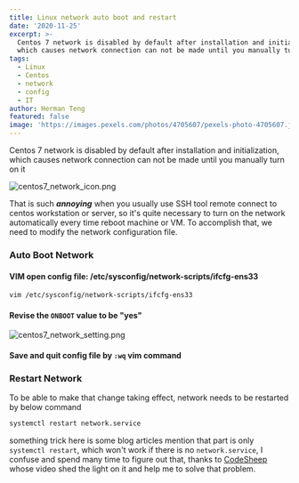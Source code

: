 ```yaml
---
title: Linux network auto boot and restart
date: '2020-11-25'
excerpt: >-
  Centos 7 network is disabled by default after installation and initialization,
  which causes network connection can not be made until you manually turn on it
tags:
  - Linux
  - Centos
  - network
  - config
  - IT
author: Herman Teng
featured: false
image: 'https://images.pexels.com/photos/4705607/pexels-photo-4705607.jpeg'
---
```


Centos 7 network is disabled by default after installation and initialization, which causes network connection can not be made until you manually turn on it

![centos7_network_icon.png](/img/screenshots/centos7_network_icon.png)

That is such _**annoying**_ when you usually use SSH tool remote connect to centos workstation or server, so it's quite necessary to turn on the network automatically every time reboot machine or VM. To accomplish that, we need to modify the network configuration file.



### Auto Boot Network

#### VIM open config file: /etc/sysconfig/network-scripts/ifcfg-ens33

```bash
vim /etc/sysconfig/network-scripts/ifcfg-ens33
```

#### Revise the `ONBOOT` value to be "yes"

![centos7_network_setting.png](/img/screenshots/centos7_network_setting.png)

#### Save and quit config file by `:wq` vim command

### Restart Network

To be able to make that change taking effect, network needs to be restarted by below command

```bash
systemctl restart network.service
```

something trick here is some blog articles mention that part is only `systemctl restart`, which won't work if there is no `network.service`, I confuse and spend many time to figure out that, thanks to [CodeSheep](https://www.codesheep.cn/) whose video shed the light on it and help me to solve that problem.



